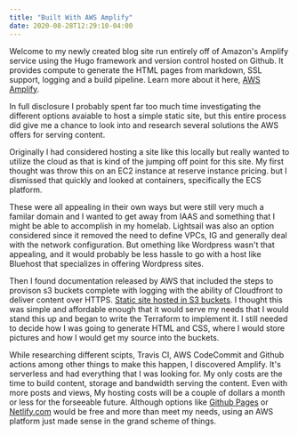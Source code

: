 ```yaml
---
title: "Built With AWS Amplify"
date: 2020-08-28T12:29:10-04:00
---
```


Welcome to my newly created blog site run entirely off of Amazon's Amplify service using the Hugo framework and version control hosted on Github. It provides compute to generate the HTML pages from markdown, SSL support, logging and a build pipeline. Learn more about it here, [AWS Amplify](https://aws.amazon.com/amplify/).

In full disclosure I probably spent far too much time investigating the different options avaiable to host a simple static site, but this entire process did give me a chance to look into and research several solutions the AWS offers for serving content.

Originally I had considered hosting a site like this locally but really wanted to utilize the cloud as that is kind of the jumping off point for this site. My first thought was throw this on an EC2 instance at reserve instance pricing. but I dismissed that quickly and looked at containers, specifically the ECS platform. 

These were all appealing in their own ways but were still very much a familar domain and I wanted to get away from IAAS and something that I might be able to accomplish in my homelab. Lightsail was also an option considered since it removed the need to define VPCs, IG and generally deal with the network configuration. But omething like Wordpress wasn't that appealing, and it would probably be less hassle to go with a host like Bluehost that specializes in offering Wordpress sites. 

Then I found documentation released by AWS that included the steps to provison s3 buckets complete with logging with the ability of  Cloudfront to deliver content over HTTPS. [Static site hosted in S3 buckets](https://docs.aws.amazon.com/AmazonS3/latest/dev/website-hosting-custom-domain-walkthrough.html). I thought this was simple and affordable enough that it would serve my needs that I would stand this up and began to write the Terraform to implement it. I still needed to decide how I was going to generate HTML and CSS, where I would store pictures and how I would get my source into the buckets. 

While researching different scipts, Travis CI, AWS CodeCommit and Github actions among other things to make this happen, I discovered Amplify. It's serverless and had everything that I was looking for. My only costs are the time to build content, storage and bandwidth serving the content. Even with more posts and views, My hosting costs will be a couple of dollars a month or less for the forseeable future. Although options like [Github Pages](https://pages.github.com/) or [Netlify.com](https://www.netlify.com/) would be free and more than meet my needs, using an AWS platform just made sense in the grand scheme of things. 

